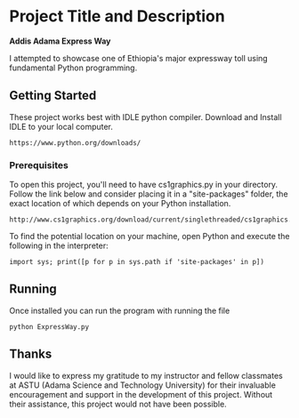 # Project Title and Description

**Addis Adama Express Way**

I attempted to showcase one of Ethiopia's major expressway toll using fundamental Python programming.

## Getting Started

These project works best with IDLE python compiler. 
Download and Install IDLE to your local computer.

```
https://www.python.org/downloads/
``` 

### Prerequisites

To open this project, you'll need to have cs1graphics.py in your directory. 
Follow the link below and consider placing it in a "site-packages" folder, the exact location of which depends on your Python installation. 

```
http://www.cs1graphics.org/download/current/singlethreaded/cs1graphics.py
```

To find the potential location on your machine, open Python and execute the following in the interpreter:

``` import sys; print([p for p in sys.path if 'site-packages' in p]) ```


## Running
Once installed you can run the program with running the file

```
python ExpressWay.py
```


## Thanks

I would like to express my gratitude to my instructor and fellow classmates at ASTU (Adama Science and Technology University) for their invaluable encouragement and support in the development of this project. Without their assistance, this project would not have been possible.
